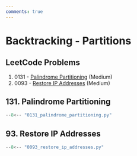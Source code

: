 ```yaml
---
comments: true
---
```


# Backtracking - Partitions

## LeetCode Problems

1. 0131 - [Palindrome Partitioning](https://leetcode.com/problems/palindrome-partitioning/) (Medium)
2. 0093 - [Restore IP Addresses](https://leetcode.com/problems/restore-ip-addresses/) (Medium)

## 131. Palindrome Partitioning

```python
--8<-- "0131_palindrome_partitioning.py"
```

## 93. Restore IP Addresses

```python
--8<-- "0093_restore_ip_addresses.py"
```
